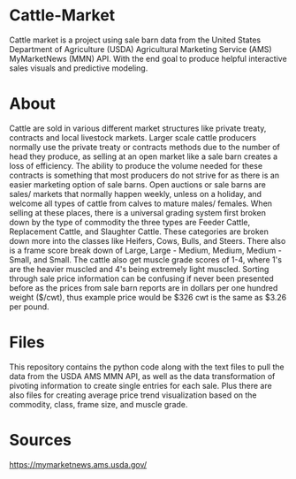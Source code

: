 # Cattle-Market
Cattle market is a project using sale barn data from the United States Department of Agriculture (USDA) Agricultural Marketing Service (AMS) MyMarketNews (MMN) API. With the end goal to produce helpful interactive sales visuals and predictive modeling.

# About
Cattle are sold in various different market structures like private treaty, contracts and local livestock markets. Larger scale cattle producers normally use the private treaty or contracts methods due to the number of head they produce, as selling at an open market like a sale barn creates a loss of efficiency. The ability to produce the volume needed for these contracts is something that most producers do not strive for as there is an easier marketing option of sale barns. Open auctions or sale barns are sales/ markets that normally happen weekly, unless on a holiday, and welcome all types of cattle from calves to mature males/ females. When selling at these places, there is a universal grading system first broken down by the type of commodity the three types are Feeder Cattle, Replacement Cattle, and Slaughter Cattle. These categories are broken down more into the classes like Heifers, Cows, Bulls, and Steers. There also is a frame score break down of Large, Large - Medium, Medium, Medium - Small, and Small. The cattle also get muscle grade scores of 1-4, where 1's are the heavier muscled and 4's being extremely light muscled. Sorting through sale price information can be confusing if never been presented before as the prices from sale barn reports are in dollars per one hundred weight ($/cwt), thus example price would be $326 cwt is the same as $3.26 per pound. 

# Files
This repository contains the python code along with the text files to pull the data from the USDA AMS MMN API, as well as the data transformation of pivoting information to create single entries for each sale. Plus there are also files for creating average price trend visualization based on the commodity, class, frame size, and muscle grade.


# Sources 
https://mymarketnews.ams.usda.gov/
